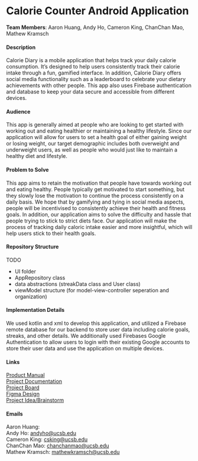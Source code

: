 # Calorie Counter Android Application

**Team Members**: Aaron Huang, Andy Ho, Cameron King, ChanChan Mao, Mathew Kramsch 

#### Description
Calorie Diary is a mobile application that helps track your daily calorie consumption. It’s designed to help users consistently track their calorie intake through a fun, gamified interface. In addition, Calorie Diary offers social media functionality such as a leaderboard to celebrate your dietary achievements with other people. This app also uses Firebase authentication and database to keep your data secure and accessible from different devices. 

#### Audience
This app is generally aimed at people who are looking to get started with working out and eating healthier or maintaining a healthy lifestyle. Since our application will allow for users to set a health goal of either gaining weight or losing weight, our target demographic includes both overweight and underweight users, as well as people who would just like to maintain a healthy diet and lifestyle.

#### Problem to Solve
This app aims to retain the motivation that people have towards working out and eating healthy. People typically get motivated to start something, but they slowly lose the motivation to continue the process consistently on a daily basis. We hope that by gamifying and tying in social media aspects, people will be incentivised to consistently achieve their health and fitness goals. In addition, our application aims to solve the difficulty and hassle that people trying to stick to strict diets face. Our application will make the process of tracking daily caloric intake easier and more insightful, which will help users stick to their health goals.

#### Repository Structure
TODO
- UI folder
- AppRepository class
- data abstractions (streakData class and User class)
- viewModel structure (for model-view-controller seperation and organization)

#### Implementation Details
We used kotlin and xml to develop this application, and utilized a Firebase remote database for our backend to store user data including calorie goals, streaks, and other details. We additionally used Firebases Google Authentication to allow users to login with their existing Google accounts to store their user data and use the application on multiple devices.

#### Links
[Product Manual](https://docs.google.com/document/d/12e9VtqA195yRl4WJHmGE9InMMcmSgRwnq0iMYBpRaMc/edit) \
[Project Documentation](https://docs.google.com/document/d/1C3jKW0eY5vk2FBU2KxfJt62THZBQ9Zhku9-dq8PkYh4/edit) \
[Project Board](https://github.com/cs184-project-group-05/calorie_counter/projects/2) \
[Figma Design](https://www.figma.com/file/lXWhOFhHbkRhhZmBhvAHbZ/MVP-Design?node-id=0%3A1) \
[Project Idea/Brainstorm](https://docs.google.com/document/d/16ygNktoWMI5ws5bw9VOr405scNEsafuZl3CZEMSH3sw/edit)

#### Emails
Aaron Huang: \
Andy Ho: andyho@ucsb.edu \
Cameron King: csking@ucsb.edu \
ChanChan Mao: chanchanmao@ucsb.edu \
Mathew Kramsch: mathewkramsch@ucsb.edu
